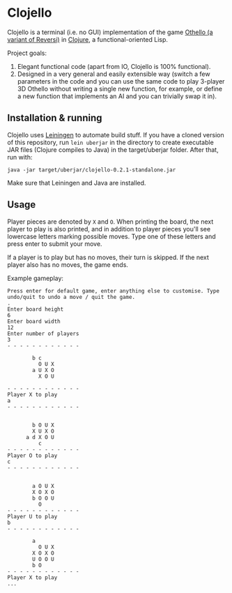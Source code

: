 # Clojello

Clojello is a terminal (i.e. no GUI) implementation of the game [Othello (a variant of Reversi)](https://en.wikipedia.org/wiki/Reversi) in [Clojure](https://clojure.org/), a functional-oriented Lisp.

Project goals:

1. Elegant functional code (apart from IO, Clojello is 100% functional).
2. Designed in a very general and easily extensible way (switch a few parameters in the code and you can use the same code to play 3-player 3D Othello without writing a single new function, for example, or define a new function that implements an AI and you can trivially swap it in).

## Installation & running

Clojello uses [Leiningen](https://leiningen.org/) to automate build stuff. If you have a cloned version of this repository, run `lein uberjar` in the directory to create executable JAR files (Clojure compiles to Java) in the target/uberjar folder. After that, run with:

```
java -jar target/uberjar/clojello-0.2.1-standalone.jar
```

Make sure that Leiningen and Java are installed.

## Usage

Player pieces are denoted by `X` and `O`. When printing the board, the next player to play is also printed, and in addition to player pieces you'll see lowercase letters marking possible moves. Type one of these letters and press enter to submit your move.

If a player is to play but has no moves, their turn is skipped. If the next player also has no moves, the game ends.

Example gameplay:

```
Press enter for default game, enter anything else to customise. Type undo/quit to undo a move / quit the game.
.
Enter board height
6
Enter board width
12
Enter number of players
3
- - - - - - - - - - - -
                       
        b c            
          O U X        
        a U X O        
          X O U        
                       
- - - - - - - - - - - -
Player X to play
a
- - - - - - - - - - - -
                       
                       
        b O U X        
        X U X O        
      a d X O U        
          c            
- - - - - - - - - - - -
Player O to play
c
- - - - - - - - - - - -
                       
                       
        a O U X        
        X O X O        
        b O O U        
          O            
- - - - - - - - - - - -
Player U to play
b
- - - - - - - - - - - -
                       
        a              
          O U X        
        X O X O        
        U O O U        
        b O            
- - - - - - - - - - - -
Player X to play
...
```

